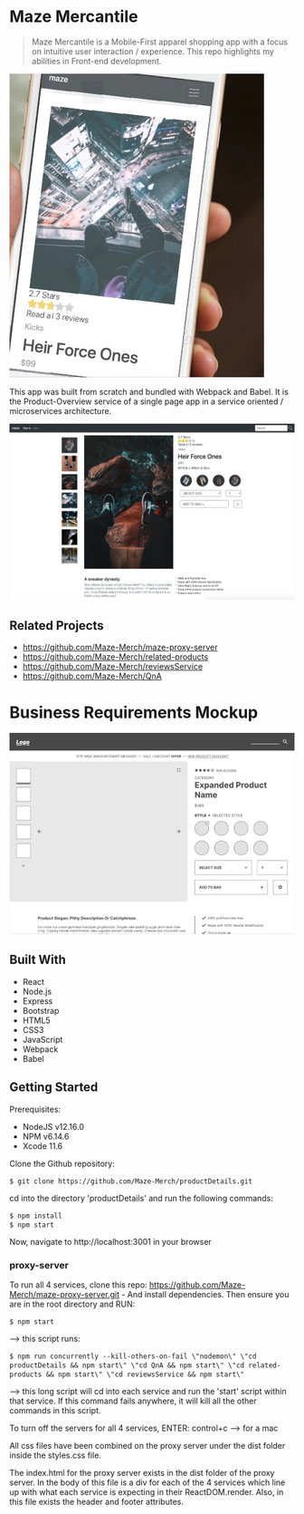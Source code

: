 # Maze Mercantile
> Maze Mercantile is a Mobile-First apparel shopping app with a focus on intuitive user interaction / experience. This repo highlights my abilities in Front-end development.

![Mobile Image](public/media/mobile.jpg)

This app was built from scratch and bundled with Webpack and Babel. It is the Product-Overview service of a single page app in a service oriented / microservices architecture.

![Desktop Image](public/media/desktop.jpg)

## Related Projects
- https://github.com/Maze-Merch/maze-proxy-server
- https://github.com/Maze-Merch/related-products
- https://github.com/Maze-Merch/reviewsService
- https://github.com/Maze-Merch/QnA


# Business Requirements Mockup
![Mockup](public/media/mockup.jpg)

## Built With
* React
* Node.js
* Express
* Bootstrap
* HTML5
* CSS3
* JavaScript
* Webpack
* Babel



## Getting Started
Prerequisites: 
 * NodeJS v12.16.0
 * NPM v6.14.6
 * Xcode 11.6

Clone the Github repository:
```
$ git clone https://github.com/Maze-Merch/productDetails.git
```

cd into the directory 'productDetails' and run the following commands:

```
$ npm install
$ npm start
```

Now, navigate to http://localhost:3001 in your browser

### proxy-server

To run all 4 services, clone this repo: https://github.com/Maze-Merch/maze-proxy-server.git - And install dependencies. Then ensure you are in the root directory and RUN:
```
$ npm start
```
 --> this script runs:
 ```
$ npm run concurrently --kill-others-on-fail \"nodemon\" \"cd productDetails && npm start\" \"cd QnA && npm start\" \"cd related-products && npm start\" \"cd reviewsService && npm start\"
```
 --> this long script will cd into each service and run the 'start' script within that service. If this command fails anywhere, it will kill all the other commands in this script.

To turn off the servers for all 4 services, ENTER: control+c --> for a mac

All css files have been combined on the proxy server under the dist folder inside the styles.css file.

The index.html for the proxy server exists in the dist folder of the proxy server. In the body of this file is a div for each of the 4 services which line up with what each service is expecting in their ReactDOM.render. Also, in this file exists the header and footer attributes.
